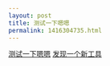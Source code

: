 ```yaml
---
layout: post
title: 测试一下嗯嗯
permalink: 1416304735.html
---
```


[测试一下嗯嗯](1416304735.html)
[发现一个新工具](1416556041.html)